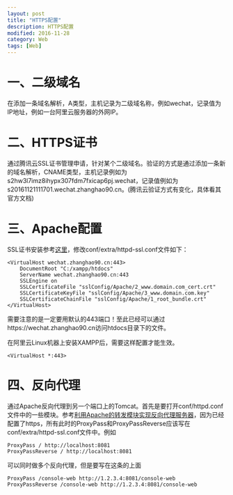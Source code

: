 ```yaml
---
layout: post
title: "HTTPS配置"
description: HTTPS配置
modified: 2016-11-28
category: Web
tags: [Web]
---
```


# 一、二级域名

在添加一条域名解析，A类型，主机记录为二级域名称，例如wechat，记录值为IP地址，例如一台阿里云服务器的外网IP。

# 二、HTTPS证书

通过腾讯云SSL证书管理申请，针对某个二级域名。验证的方式是通过添加一条新的域名解析，CNAME类型，主机记录例如为s2hw3l7imz8ihypx307fdm7fxicap6pj.wechat，记录值例如为s20161121111701.wechat.zhanghao90.cn。(腾讯云验证方式有变化，具体看其官方文档)

# 三、Apache配置

SSL证书安装参考[这里](https://www.qcloud.com/document/product/400/4143#1.-apache-2.x.E8.AF.81.E4.B9.A6.E9.83.A8.E7.BD.B2)，修改conf/extra/httpd-ssl.conf文件如下：

	<VirtualHost wechat.zhanghao90.cn:443>
	    DocumentRoot "C:/xampp/htdocs"
	    ServerName wechat.zhanghao90.cn:443
	    SSLEngine on
	    SSLCertificateFile "sslConfig/Apache/2_www.domain.com_cert.crt"
	    SSLCertificateKeyFile "sslConfig/Apache/3_www.domain.com.key"
	    SSLCertificateChainFile "sslConfig/Apache/1_root_bundle.crt"
	</VirtualHost>

需要注意的是一定要用默认的443端口！至此已经可以通过https://wechat.zhanghao90.cn访问htdocs目录下的文件。

在阿里云Linux机器上安装XAMPP后，需要这样配置才能生效。

	<VirtualHost *:443>
	
# 四、反向代理

通过Apache反向代理到另一个端口上的Tomcat。首先是要打开conf/httpd.conf文件中的一些模块。参考[利用Apache的转发模块实现反向代理服务器](http://blog.csdn.net/smstong/article/details/48976333)，因为已经配置了https，所有此时的ProxyPass和ProxyPassReverse应该写在conf/extra/httpd-ssl.conf文件中。例如

	ProxyPass / http://localhost:8081
	ProxyPassReverse / http://localhost:8081

可以同时做多个反向代理，但是要写在这条的上面

	ProxyPass /console-web http://1.2.3.4:8081/console-web
	ProxyPassReverse /console-web http://1.2.3.4:8081/console-web




	